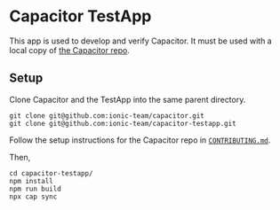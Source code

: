 # Capacitor TestApp

This app is used to develop and verify Capacitor. It must be used with a local copy of [the Capacitor repo](https://github.com/ionic-team/capacitor).

## Setup

Clone Capacitor and the TestApp into the same parent directory.

```
git clone git@github.com:ionic-team/capacitor.git
git clone git@github.com:ionic-team/capacitor-testapp.git
```

Follow the setup instructions for the Capacitor repo in [`CONTRIBUTING.md`](https://github.com/ionic-team/capacitor/blob/HEAD/CONTRIBUTING.md).

Then,

```
cd capacitor-testapp/
npm install
npm run build
npx cap sync
```
